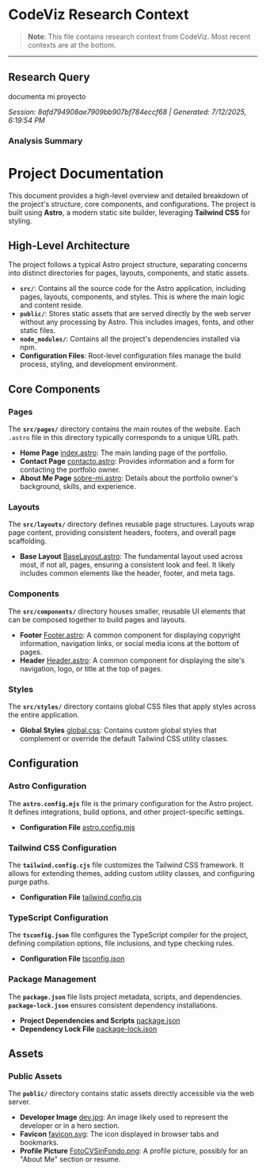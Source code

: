 # CodeViz Research Context

> **Note**: This file contains research context from CodeViz. Most recent contexts are at the bottom.

---

## Research Query

documenta mi proyecto

*Session: 8afd794908ae7909bb907bf784eccf68 | Generated: 7/12/2025, 6:19:54 PM*

### Analysis Summary

# Project Documentation

This document provides a high-level overview and detailed breakdown of the project's structure, core components, and configurations. The project is built using **Astro**, a modern static site builder, leveraging **Tailwind CSS** for styling.

## High-Level Architecture

The project follows a typical Astro project structure, separating concerns into distinct directories for pages, layouts, components, and static assets.

*   **`src/`**: Contains all the source code for the Astro application, including pages, layouts, components, and styles. This is where the main logic and content reside.
*   **`public/`**: Stores static assets that are served directly by the web server without any processing by Astro. This includes images, fonts, and other static files.
*   **`node_modules/`**: Contains all the project's dependencies installed via npm.
*   **Configuration Files**: Root-level configuration files manage the build process, styling, and development environment.

## Core Components

### Pages

The **`src/pages/`** directory contains the main routes of the website. Each `.astro` file in this directory typically corresponds to a unique URL path.

*   **Home Page** [index.astro](src/pages/index.astro): The main landing page of the portfolio.
*   **Contact Page** [contacto.astro](src/pages/contacto.astro): Provides information and a form for contacting the portfolio owner.
*   **About Me Page** [sobre-mi.astro](src/pages/sobre-mi.astro): Details about the portfolio owner's background, skills, and experience.

### Layouts

The **`src/layouts/`** directory defines reusable page structures. Layouts wrap page content, providing consistent headers, footers, and overall page scaffolding.

*   **Base Layout** [BaseLayout.astro](src/layouts/BaseLayout.astro): The fundamental layout used across most, if not all, pages, ensuring a consistent look and feel. It likely includes common elements like the header, footer, and meta tags.

### Components

The **`src/components/`** directory houses smaller, reusable UI elements that can be composed together to build pages and layouts.

*   **Footer** [Footer.astro](src/components/Footer.astro): A common component for displaying copyright information, navigation links, or social media icons at the bottom of pages.
*   **Header** [Header.astro](src/components/Header.astro): A common component for displaying the site's navigation, logo, or title at the top of pages.

### Styles

The **`src/styles/`** directory contains global CSS files that apply styles across the entire application.

*   **Global Styles** [global.css](src/styles/global.css): Contains custom global styles that complement or override the default Tailwind CSS utility classes.

## Configuration

### Astro Configuration

The **`astro.config.mjs`** file is the primary configuration for the Astro project. It defines integrations, build options, and other project-specific settings.

*   **Configuration File** [astro.config.mjs](astro.config.mjs)

### Tailwind CSS Configuration

The **`tailwind.config.cjs`** file customizes the Tailwind CSS framework. It allows for extending themes, adding custom utility classes, and configuring purge paths.

*   **Configuration File** [tailwind.config.cjs](tailwind.config.cjs)

### TypeScript Configuration

The **`tsconfig.json`** file configures the TypeScript compiler for the project, defining compilation options, file inclusions, and type checking rules.

*   **Configuration File** [tsconfig.json](tsconfig.json)

### Package Management

The **`package.json`** file lists project metadata, scripts, and dependencies. **`package-lock.json`** ensures consistent dependency installations.

*   **Project Dependencies and Scripts** [package.json](package.json)
*   **Dependency Lock File** [package-lock.json](package.json)

## Assets

### Public Assets

The **`public/`** directory contains static assets directly accessible via the web server.

*   **Developer Image** [dev.jpg](public/dev.jpg): An image likely used to represent the developer or in a hero section.
*   **Favicon** [favicon.svg](public/favicon.svg): The icon displayed in browser tabs and bookmarks.
*   **Profile Picture** [FotoCVSinFondo.png](public/FotoCVSinFondo.png): A profile picture, possibly for an "About Me" section or resume.

